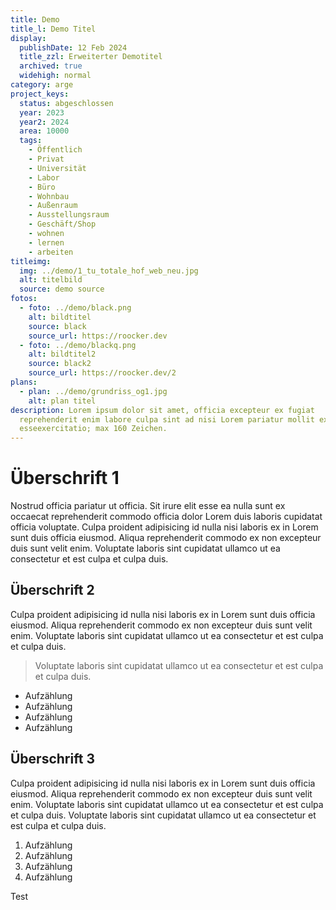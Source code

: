 ```yaml
---
title: Demo
title_l: Demo Titel
display:
  publishDate: 12 Feb 2024
  title_zzl: Erweiterter Demotitel
  archived: true
  widehigh: normal
category: arge
project_keys:
  status: abgeschlossen
  year: 2023
  year2: 2024
  area: 10000
  tags:
    - Öffentlich
    - Privat
    - Universität
    - Labor
    - Büro
    - Wohnbau
    - Außenraum
    - Ausstellungsraum
    - Geschäft/Shop
    - wohnen
    - lernen
    - arbeiten
titleimg:
  img: ../demo/1_tu_totale_hof_web_neu.jpg
  alt: titelbild
  source: demo source
fotos:
  - foto: ../demo/black.png
    alt: bildtitel
    source: black
    source_url: https://roocker.dev
  - foto: ../demo/blackq.png
    alt: bildtitel2
    source: black2
    source_url: https://roocker.dev/2
plans:
  - plan: ../demo/grundriss_og1.jpg
    alt: plan titel
description: Lorem ipsum dolor sit amet, officia excepteur ex fugiat
  reprehenderit enim labore culpa sint ad nisi Lorem pariatur mollit ex
  esseexercitatio; max 160 Zeichen.
---
```

# Überschrift 1

Nostrud officia pariatur ut officia. Sit irure elit esse ea nulla sunt ex occaecat reprehenderit commodo officia dolor Lorem duis laboris cupidatat officia voluptate. Culpa proident adipisicing id nulla nisi laboris ex in Lorem sunt duis officia eiusmod. Aliqua reprehenderit commodo ex non excepteur duis sunt velit enim. Voluptate laboris sint cupidatat ullamco ut ea consectetur et est culpa et culpa duis.

## Überschrift 2

Culpa proident adipisicing id nulla nisi laboris ex in Lorem sunt duis officia eiusmod. Aliqua reprehenderit commodo ex non excepteur duis sunt velit enim. Voluptate laboris sint cupidatat ullamco ut ea consectetur et est culpa et culpa duis.

> Voluptate laboris sint cupidatat ullamco ut ea consectetur et est culpa et culpa duis.

* Aufzählung
* Aufzählung
* Aufzählung
* Aufzählung

## Überschrift 3

Culpa proident adipisicing id nulla nisi laboris ex in Lorem sunt duis officia eiusmod. Aliqua reprehenderit commodo ex non excepteur duis sunt velit enim. Voluptate laboris sint cupidatat ullamco ut ea consectetur et est culpa et culpa duis.
Voluptate laboris sint cupidatat ullamco ut ea consectetur et est culpa et culpa duis.

1. Aufzählung
2. Aufzählung
3. Aufzählung
4. Aufzählung

Test
